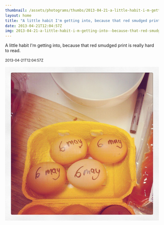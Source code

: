 ```yaml
---
thumbnail: /assets/photograms/thumbs/2013-04-21-a-little-habit-i-m-getting-into--because-that-red-smudged-print-is-really-hard-to-read-.jpg
layout: home
title: "A little habit I'm getting into, because that red smudged print is really hard to read."
date: 2013-04-21T12:04:57Z
img: 2013-04-21-a-little-habit-i-m-getting-into--because-that-red-smudged-print-is-really-hard-to-read-.jpg
---
```


A little habit I'm getting into, because that red smudged print is really hard to read.

<small>2013-04-21T12:04:57Z</small>

![A little habit I'm getting into, because that red smudged print is really hard to read.](2013-04-21-a-little-habit-i-m-getting-into--because-that-red-smudged-print-is-really-hard-to-read-.jpg)
